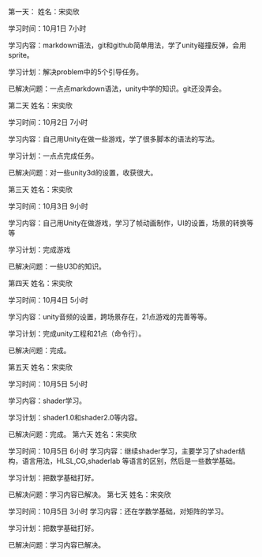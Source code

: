 第一天：
姓名：宋奕欣

学习时间：10月1日 7小时

学习内容：markdown语法，git和github简单用法，学了unity碰撞反弹，会用sprite。

学习计划：解决problem中的5个引导任务。

已解决问题：一点点markdown语法，unity中学的知识。git还没弄会。

第二天
姓名：宋奕欣

学习时间：10月2日 7小时

学习内容：自己用Unity在做一些游戏，学了很多脚本的语法的写法。

学习计划：一点点完成任务。

已解决问题：对一些unity3d的设置，收获很大。

第三天
姓名：宋奕欣

学习时间：10月3日 9小时

学习内容：自己用Unity在做游戏，学习了帧动画制作，UI的设置，场景的转换等等

学习计划：完成游戏

已解决问题：一些U3D的知识。

第四天
姓名：宋奕欣

学习时间：10月4日 5小时

学习内容：unity音频的设置，跨场景存在，21点游戏的完善等等。

学习计划：完成unity工程和21点（命令行）。

已解决问题：完成。

第五天
姓名：宋奕欣

学习时间：10月5日 5小时

学习内容：shader学习。

学习计划：shader1.0和shader2.0等内容。

已解决问题：完成。
第六天
姓名：宋奕欣

学习时间：10月5日 6小时
学习内容：继续shader学习，主要学习了shader结构，语言用法，HLSL,CG,shaderlab 等语言的区别，然后是一些数学基础。

学习计划：把数学基础打好。

已解决问题：学习内容已解决。
第七天
姓名：宋奕欣

学习时间：10月5日 3小时
学习内容：还在学数学基础，对矩阵的学习。

学习计划：把数学基础打好。

已解决问题：学习内容已解决。
